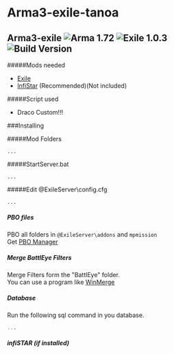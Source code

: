 # Arma3-exile-tanoa
## Arma3-exile ![Arma 1.72](https://img.shields.io/badge/Arma-1.72-blue.svg?style=plastic) ![Exile 1.0.3](https://img.shields.io/badge/Exile-1.0.3-C72651.svg?style=plastic) ![Build Version](https://img.shields.io/badge/Build_Version-1.0.0b-lightgrey.svg?style=plastic)


#####Mods needed

* [Exile](http://www.exilemod.com/)
* [InfiStar](http://infistar.de) (Recommended)(Not included)

#####Script used

* Draco Custom!!!

###Installing

#####Mod Folders
```
...
```

#####StartServer.bat
```
...
```

#####Edit @ExileServer\config.cfg
```
...
```

##### PBO  files
PBO all folders in ```@ExileServer\addons``` and ```mpmission```  
Get [PBO Manager](http://www.armaholic.com/page.php?id=16369)

##### Merge BattlEye Filters
Merge Filters form the "BattlEye" folder.  
You can use a program like [WinMerge](http://winmerge.org/)

##### Database
Run the following sql command in you database. 
```sql
...
```

##### infiSTAR (if installed)

